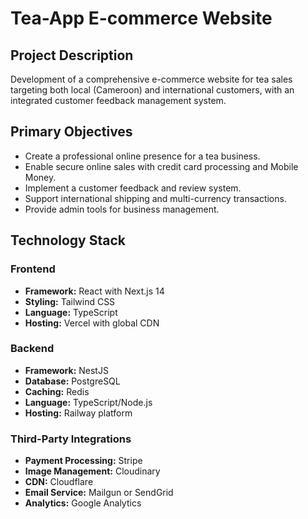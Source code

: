 # Tea-App E-commerce Website

## Project Description
Development of a comprehensive e-commerce website for tea sales targeting both local (Cameroon) and international customers, with an integrated customer feedback management system.

## Primary Objectives
- Create a professional online presence for a tea business.
- Enable secure online sales with credit card processing and Mobile Money.
- Implement a customer feedback and review system.
- Support international shipping and multi-currency transactions.
- Provide admin tools for business management.

## Technology Stack

### Frontend
- **Framework:** React with Next.js 14
- **Styling:** Tailwind CSS
- **Language:** TypeScript
- **Hosting:** Vercel with global CDN

### Backend
- **Framework:** NestJS
- **Database:** PostgreSQL
- **Caching:** Redis
- **Language:** TypeScript/Node.js
- **Hosting:** Railway platform

### Third-Party Integrations
- **Payment Processing:** Stripe
- **Image Management:** Cloudinary
- **CDN:** Cloudflare
- **Email Service:** Mailgun or SendGrid
- **Analytics:** Google Analytics
